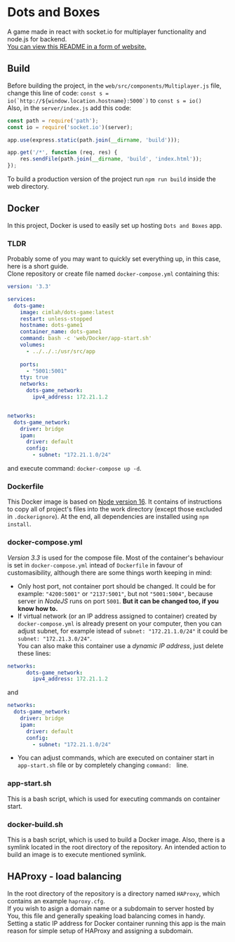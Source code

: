 # Dots and Boxes
A game made in react with socket.io for multiplayer functionality and node.js for backend.  
[You can view this README in a form of website.](https://dots-info.cimlah.art)

## Build
Before building the project, in the `web/src/components/Multiplayer.js` file, change this line of code: ``const s = io(`http://${window.location.hostname}:5000`)`` to `const s = io()`  
Also, in the `server/index.js` add this code:
```js
const path = require('path');
const io = require('socket.io')(server);

app.use(express.static(path.join(__dirname, 'build')));

app.get('/*', function (req, res) {
    res.sendFile(path.join(__dirname, 'build', 'index.html'));
});
```

To build a production version of the project run `npm run build` inside the web directory.

## Docker
In this project, Docker is used to easily set up hosting `Dots and Boxes` app.

### TLDR
Probably some of you may want to quickly set everything up, in this case, here is a short guide.  
Clone repository or create file named `docker-compose.yml` containing this:
``` yml
version: '3.3'

services:
  dots-game:
    image: cimlah/dots-game:latest
    restart: unless-stopped
    hostname: dots-game1
    container_name: dots-game1
    command: bash -c 'web/Docker/app-start.sh'
    volumes:
      - ../../.:/usr/src/app
    
    ports:
      - "5001:5001"
    tty: true
    networks:
      dots-game_network:
        ipv4_address: 172.21.1.2


networks:
  dots-game_network:
    driver: bridge
    ipam:
      driver: default
      config:
        - subnet: "172.21.1.0/24"
```

and execute command: `docker-compose up -d`.


### Dockerfile
This Docker image is based on [Node version 16](https://hub.docker.com/_/node). It contains of instructions to copy all of project's files into the work directory (except those excluded in `.dockerignore`). At the end, all dependencies are installed using `npm install`.


### docker-compose.yml
*Version 3.3* is used for the compose file. Most of the container's behaviour is set in `docker-compose.yml` intead of `Dockerfile` in favour of customasibility, although there are some things worth keeping in mind:
* Only host port, not container port should be changed. It could be for example: `"4200:5001"` or `"2137:5001"`, but not `"5001:5004"`, because server in *NodeJS* runs on port `5001`. **But it can be changed too, if you know how to.**
* If virtual network (or an IP address assigned to container) created by `docker-compose.yml` is already present on your computer, then you can adjust subnet, for example istead of `subnet: "172.21.1.0/24"` it could be `subnet: "172.21.3.0/24"`.  
You can also make this container use a *dynamic IP address*, just delete these lines:
``` yml
networks:
      dots-game_network:
        ipv4_address: 172.21.1.2
```

and

``` yml
networks:
  dots-game_network:
    driver: bridge
    ipam:
      driver: default
      config:
        - subnet: "172.21.1.0/24"
```

* You can adjust commands, which are executed on container start in `app-start.sh` file or by completely changing `command: ` line.


### app-start.sh
This is a bash script, which is used for executing commands on container start.


### docker-build.sh
This is a bash script, which is used to build a Docker image. Also, there is a symlink located in the root directory of the repository. An intended action to build an image is to execute mentioned symlink.


## HAProxy - load balancing
In the root directory of the repository is a directory named `HAProxy`, which contains an example `haproxy.cfg`.  
If you wish to asign a domain name or a subdomain to server hosted by You, this file and generally speaking load balancing comes in handy.  
Setting a static IP address for Docker container running this app is the main reason for simple setup of HAProxy and assigning a subdomain.